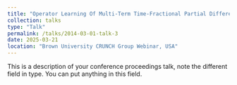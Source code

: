 ```yaml
---
title: "Operator Learning Of Multi-Term Time-Fractional Partial Differential Equation By fPINN-DeepONet"
collection: talks
type: "Talk"
permalink: /talks/2014-03-01-talk-3
date: 2025-03-21
location: "Brown University CRUNCH Group Webinar, USA"
---
```


This is a description of your conference proceedings talk, note the different field in type. You can put anything in this field.

